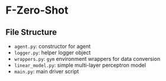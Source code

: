 # F-Zero-Shot

## File Structure

- `agent.py`: constructor for agent
- `logger.py`: helper logger object
- `wrappers.py`: `gym` environment wrappers for data conversion
- `linear_model.py`: simple multi-layer perceptron model
- `main.py`: main driver script